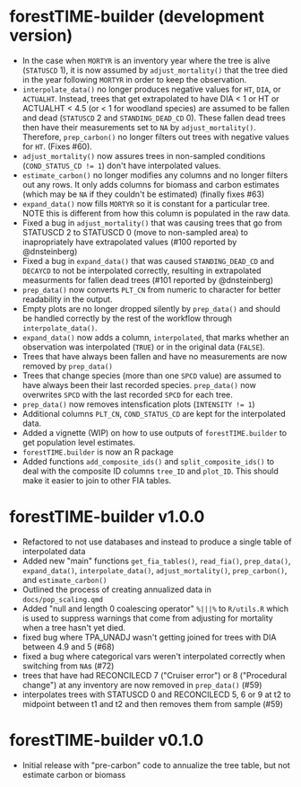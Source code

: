 # forestTIME-builder (development version)

- In the case when `MORTYR` is an inventory year where the tree is alive (`STATUSCD` 1), it is now assumed by `adjust_mortality()` that the tree died in the year following `MORTYR` in order to keep the observation.
- `interpolate_data()` no longer produces negative values for `HT`, `DIA`, or `ACTUALHT`.  Instead, trees that get extrapolated to have DIA < 1 or HT or ACTUALHT < 4.5 (or < 1 for woodland species) are assumed to be fallen and dead (`STATUSCD` 2 and `STANDING_DEAD_CD` 0). These fallen dead trees then have their measurements set to `NA` by `adjust_mortality()`. Therefore, `prep_carbon()` no longer filters out trees with negative values for `HT`. (Fixes #60).
- `adjust_mortality()` now assures trees in non-sampled conditions (`COND_STATUS_CD != 1`) don't have interpolated values.
- `estimate_carbon()` no longer modifies any columns and no longer filters out any rows. It only adds columns for biomass and carbon estimates (which may be `NA` if they couldn't be estimated) (finally fixes #63)
- `expand_data()` now fills `MORTYR` so it is constant for a particular tree.  NOTE this is different from how this column is populated in the raw data.
- Fixed a bug in `adjust_mortality()` that was causing trees that go from STATUSCD 2 to STATUSCD 0 (move to non-sampled area) to inapropriately have extrapolated values (#100 reported by @dnsteinberg)
- Fixed a bug in `expand_data()` that was caused `STANDING_DEAD_CD` and `DECAYCD` to not be interpolated correctly, resulting in extrapolated measurments for fallen dead trees (#101 reported by @dnsteinberg)
- `prep_data()` now converts `PLT_CN` from numeric to character for better readability in the output.
- Empty plots are no longer dropped silently by `prep_data()` and should be handled correctly by the rest of the workflow through `interpolate_data()`.
- `expand_data()` now adds a column, `interpolated`, that marks whether an observation was interpolated (`TRUE`) or in the original data (`FALSE`).
- Trees that have always been fallen and have no measurements are now removed by `prep_data()`
- Trees that change species (more than one `SPCD` value) are assumed to have always been their last recorded species.  `prep_data()` now overwrites `SPCD` with the last recorded `SPCD` for each tree.
- `prep_data()` now removes intensfication plots (`INTENSITY != 1`)
- Additional columns `PLT_CN`, `COND_STATUS_CD` are kept for the interpolated data.
- Added a vignette (WIP) on how to use outputs of `forestTIME.builder` to get population level estimates.
- `forestTIME.builder` is now an R package
- Added functions `add_composite_ids()` and `split_composite_ids()` to deal with the composite ID columns `tree_ID` and `plot_ID`.  This should make it easier to join to other FIA tables.

# forestTIME-builder v1.0.0

- Refactored to not use databases and instead to produce a single table of interpolated data
- Added new "main" functions `get_fia_tables()`, `read_fia()`, `prep_data()`, `expand_data()`, `interpolate_data()`, `adjust_mortality()`, `prep_carbon()`, and `estimate_carbon()`
- Outlined the process of creating annualized data in `docs/pop_scaling.qmd`
- Added "null and length 0 coalescing operator" `%|||%` to `R/utils.R` which is used to suppress warnings that come from adjusting for mortality when a tree hasn't yet died.
- fixed bug where TPA_UNADJ wasn't getting joined for trees with DIA between 4.9 and 5 (#68)
- fixed a bug where categorical vars weren't interpolated correctly when switching from `NA`s (#72)
- trees that have had RECONCILECD 7 ("Cruiser error") or 8 ("Procedural change") at any inventory are now removed in `prep_data()` (#59)
- interpolates trees with STATUSCD 0 and RECONCILECD 5, 6 or 9 at t2 to midpoint between t1 and t2 and then removes them from sample (#59)

# forestTIME-builder v0.1.0

- Initial release with "pre-carbon" code to annualize the tree table, but not estimate carbon or biomass
